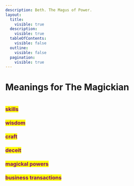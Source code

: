 ```yaml
---
description: Beth. The Magus of Power.
layout:
  title:
    visible: true
  description:
    visible: true
  tableOfContents:
    visible: false
  outline:
    visible: false
  pagination:
    visible: true
---
```


# Meanings for The Magickian

<figure><img src="../../../../../../../.gitbook/assets/pexels-btgl-♡-19942830.jpg" alt=""><figcaption></figcaption></figure>

### <mark style="color:purple;">skills</mark>&#x20;

### <mark style="color:purple;">wisdom</mark>&#x20;

### <mark style="color:purple;">craft</mark>&#x20;

### <mark style="color:purple;">deceit</mark>&#x20;

### <mark style="color:purple;">magickal powers</mark>&#x20;

### <mark style="color:purple;">business transactions</mark>

